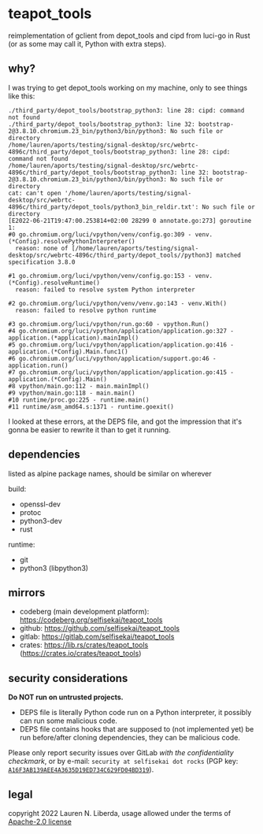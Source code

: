 # teapot_tools

reimplementation of gclient from depot_tools and cipd from luci-go in Rust (or as some may call it, Python with extra steps).

## why?

I was trying to get depot_tools working on my machine, only to see things like this:

```
./third_party/depot_tools/bootstrap_python3: line 28: cipd: command not found
./third_party/depot_tools/bootstrap_python3: line 32: bootstrap-2@3.8.10.chromium.23_bin/python3/bin/python3: No such file or directory
/home/lauren/aports/testing/signal-desktop/src/webrtc-4896c/third_party/depot_tools/bootstrap_python3: line 28: cipd: command not found
/home/lauren/aports/testing/signal-desktop/src/webrtc-4896c/third_party/depot_tools/bootstrap_python3: line 32: bootstrap-2@3.8.10.chromium.23_bin/python3/bin/python3: No such file or directory
cat: can't open '/home/lauren/aports/testing/signal-desktop/src/webrtc-4896c/third_party/depot_tools/python3_bin_reldir.txt': No such file or directory
[E2022-06-21T19:47:00.253814+02:00 28299 0 annotate.go:273] goroutine 1:
#0 go.chromium.org/luci/vpython/venv/config.go:309 - venv.(*Config).resolvePythonInterpreter()
  reason: none of [/home/lauren/aports/testing/signal-desktop/src/webrtc-4896c/third_party/depot_tools//python3] matched specification 3.8.0

#1 go.chromium.org/luci/vpython/venv/config.go:153 - venv.(*Config).resolveRuntime()
  reason: failed to resolve system Python interpreter

#2 go.chromium.org/luci/vpython/venv/venv.go:143 - venv.With()
  reason: failed to resolve python runtime

#3 go.chromium.org/luci/vpython/run.go:60 - vpython.Run()
#4 go.chromium.org/luci/vpython/application/application.go:327 - application.(*application).mainImpl()
#5 go.chromium.org/luci/vpython/application/application.go:416 - application.(*Config).Main.func1()
#6 go.chromium.org/luci/vpython/application/support.go:46 - application.run()
#7 go.chromium.org/luci/vpython/application/application.go:415 - application.(*Config).Main()
#8 vpython/main.go:112 - main.mainImpl()
#9 vpython/main.go:118 - main.main()
#10 runtime/proc.go:225 - runtime.main()
#11 runtime/asm_amd64.s:1371 - runtime.goexit()
```

I looked at these errors, at the DEPS file, and got the impression that it's gonna be easier to rewrite it than to get it running.

## dependencies

listed as alpine package names, should be similar on wherever

build:
- openssl-dev
- protoc
- python3-dev
- rust

runtime:
- git
- python3 (libpython3)

## mirrors

- codeberg (main development platform): https://codeberg.org/selfisekai/teapot_tools
- github: https://github.com/selfisekai/teapot_tools
- gitlab: https://gitlab.com/selfisekai/teapot_tools
- crates: https://lib.rs/crates/teapot_tools (https://crates.io/crates/teapot_tools)

## security considerations

**Do NOT run on untrusted projects.**

- DEPS file is literally Python code run on a Python interpreter, it possibly can run some malicious code.
- DEPS file contains hooks that are supposed to (not implemented yet) be run before/after cloning dependencies, they can be malicious code.

Please only report security issues over GitLab _with the confidentiality checkmark_, or by e-mail: `security at selfisekai dot rocks` (PGP key: [`A16F3AB139AEE4A3635D19ED734C629FD04BD319`](https://keys.selfisekai.rocks/gpg)).

## legal

copyright 2022 Lauren N. Liberda, usage allowed under the terms of [Apache-2.0 license](LICENSE)
